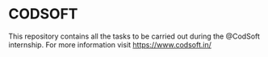 # CODSOFT
This repository contains all the tasks to be carried out during the @CodSoft internship. For more information visit https://www.codsoft.in/
